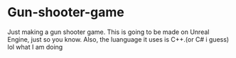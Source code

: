 # Gun-shooter-game
Just making a gun shooter game.
This is going to be made on Unreal Engine, just so you know.
Also, the luanguage it uses is C++.(or C# i guess)
lol what I am doing
